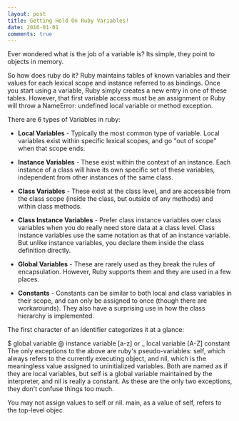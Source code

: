 ```yaml
---
layout: post
title: Getting Hold On Ruby Variables!
date: 2016-01-01
comments: true
---
```


Ever wondered what is the job of a variable is? Its simple, they point to objects in memory.
<!-- In Ruby objects exist in arbitrary memory locations. The dynamic nature of modern computing implies the need for a way to refer to specific objects in memory without having to keep track of their specific memory locations. This is the job of a variable, to point to objects in memory. -->

So how does ruby do it?
Ruby maintains tables of known variables and their values for each lexical scope and instance referred to as bindings. Once you start using a variable, Ruby simply creates a new entry in one of these tables. However, that first variable access must be an assignment or Ruby will throw a NameError: undefined local variable or method exception.

<!-- There are several types of variables in Ruby. Though each is used in its own way, they generally follow the same patterns. They're all dynamically typed named storage for objects that are accessible at varying scopes and (for the most part) must be assigned to before read. There are some intricacies at play here, but for the most part the common uses of local and instance variables come with no surprises. -->

There are 6 types of Variables in ruby:

* **Local Variables** - Typically the most common type of variable. Local variables exist within specific lexical scopes, and go "out of scope" when that scope ends.

* **Instance Variables** - These exist within the context of an instance. Each instance of a class will have its own specific set of these variables, independent from other instances of the same class.

* **Class Variables** - These exist at the class level, and are accessible from the class scope (inside the class, but outside of any methods) and within class methods.

* **Class Instance Variables** - Prefer class instance variables over class variables when you do really need store data at a class level. Class instance variables use the same notation as that of an instance variable. But unlike instance variables, you declare them inside the class definition directly.

* **Global Variables** - These are rarely used as they break the rules of encapsulation. However, Ruby supports them and they are used in a few places.

* **Constants** - Constants can be similar to both local and class variables in their scope, and can only be assigned to once (though there are workarounds). They also have a surprising use in how the class hierarchy is implemented.

The first character of an identifier categorizes it at a glance:

$	global variable
@	instance variable
[a-z] or _	local variable
[A-Z]	constant
The only exceptions to the above are ruby's pseudo-variables: self, which always refers to the currently executing object, and nil, which is the meaningless value assigned to uninitialized variables. Both are named as if they are local variables, but self is a global variable maintained by the interpreter, and nil is really a constant. As these are the only two exceptions, they don't confuse things too much.

You may not assign values to self or nil. main, as a value of self, refers to the top-level objec
